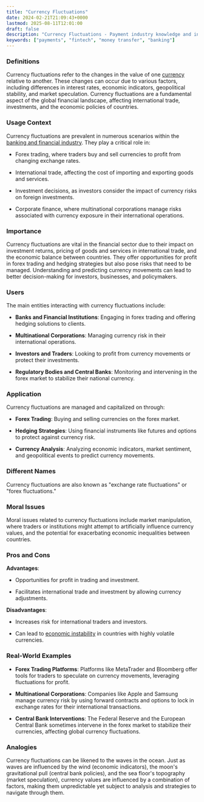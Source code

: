 ```yaml
---
title: "Currency Fluctuations"
date: 2024-02-21T21:09:43+0000
lastmod: 2025-08-11T12:01:00
draft: false
description: "Currency Fluctuations - Payment industry knowledge and insights"
keywords: ["payments", "fintech", "money transfer", "banking"]
---
```


### Definitions

Currency fluctuations refer to the changes in the value of one [currency](https://faisalkhanllc.xyz/resources/payments-wiki/c/currency/) relative to another. These changes can occur due to various factors, including differences in interest rates, economic indicators, geopolitical stability, and market speculation. Currency fluctuations are a fundamental aspect of the global financial landscape, affecting international trade, investments, and the economic policies of countries.

### Usage Context

Currency fluctuations are prevalent in numerous scenarios within the [banking and financial industry](https://faisalkhanllc.xyz/resources/payments-wiki/b/banking-financial-services-and-insurance-bfsi/). They play a critical role in:

- Forex trading, where traders buy and sell currencies to profit from changing exchange rates.

- International trade, affecting the cost of importing and exporting goods and services.

- Investment decisions, as investors consider the impact of currency risks on foreign investments.

- Corporate finance, where multinational corporations manage risks associated with currency exposure in their international operations.

### Importance

Currency fluctuations are vital in the financial sector due to their impact on investment returns, pricing of goods and services in international trade, and the economic balance between countries. They offer opportunities for profit in forex trading and hedging strategies but also pose risks that need to be managed. Understanding and predicting currency movements can lead to better decision-making for investors, businesses, and policymakers.

### Users

The main entities interacting with currency fluctuations include:

- **Banks and Financial Institutions**: Engaging in forex trading and offering hedging solutions to clients.

- **Multinational Corporations**: Managing currency risk in their international operations.

- **Investors and Traders**: Looking to profit from currency movements or protect their investments.

- **Regulatory Bodies and Central Banks**: Monitoring and intervening in the forex market to stabilize their national currency.

### Application

Currency fluctuations are managed and capitalized on through:

- **Forex Trading**: Buying and selling currencies on the forex market.

- **Hedging Strategies**: Using financial instruments like futures and options to protect against currency risk.

- **Currency Analysis**: Analyzing economic indicators, market sentiment, and geopolitical events to predict currency movements.

### Different Names

Currency fluctuations are also known as "exchange rate fluctuations" or "forex fluctuations."

### Moral Issues

Moral issues related to currency fluctuations include market manipulation, where traders or institutions might attempt to artificially influence currency values, and the potential for exacerbating economic inequalities between countries.

### Pros and Cons

**Advantages**:

- Opportunities for profit in trading and investment.

- Facilitates international trade and investment by allowing currency adjustments.

**Disadvantages**:

- Increases risk for international traders and investors.

- Can lead to [economic instability](https://faisalkhanllc.xyz/resources/payments-wiki/i/inflation/) in countries with highly volatile currencies.

### Real-World Examples

- **Forex Trading Platforms**: Platforms like MetaTrader and Bloomberg offer tools for traders to speculate on currency movements, leveraging fluctuations for profit.

- **Multinational Corporations**: Companies like Apple and Samsung manage currency risk by using forward contracts and options to lock in exchange rates for their international transactions.

- **Central Bank Interventions**: The Federal Reserve and the European Central Bank sometimes intervene in the forex market to stabilize their currencies, affecting global currency fluctuations.

### Analogies

Currency fluctuations can be likened to the waves in the ocean. Just as waves are influenced by the wind (economic indicators), the moon's gravitational pull (central bank policies), and the sea floor's topography (market speculation), currency values are influenced by a combination of factors, making them unpredictable yet subject to analysis and strategies to navigate through them.